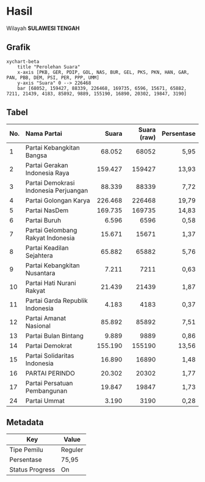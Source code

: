 # Hasil

Wilayah **SULAWESI TENGAH**

## Grafik

```mermaid
xychart-beta
    title "Perolehan Suara"
    x-axis [PKB, GER, PDIP, GOL, NAS, BUR, GEL, PKS, PKN, HAN, GAR, PAN, PBB, DEM, PSI, PER, PPP, UMM]
    y-axis "Suara" 0 --> 226468
    bar [68052, 159427, 88339, 226468, 169735, 6596, 15671, 65882, 7211, 21439, 4183, 85892, 9889, 155190, 16890, 20302, 19847, 3190]
```

## Tabel

| No. | Nama Partai                           | Suara   | Suara (raw) | Persentase |
|:--- |:------------------------------------- | -------:| -----------:| ----------:|
| 1   | Partai Kebangkitan Bangsa             | 68.052  | 68052       | 5,95       |
| 2   | Partai Gerakan Indonesia Raya         | 159.427 | 159427      | 13,93      |
| 3   | Partai Demokrasi Indonesia Perjuangan | 88.339  | 88339       | 7,72       |
| 4   | Partai Golongan Karya                 | 226.468 | 226468      | 19,79      |
| 5   | Partai NasDem                         | 169.735 | 169735      | 14,83      |
| 6   | Partai Buruh                          | 6.596   | 6596        | 0,58       |
| 7   | Partai Gelombang Rakyat Indonesia     | 15.671  | 15671       | 1,37       |
| 8   | Partai Keadilan Sejahtera             | 65.882  | 65882       | 5,76       |
| 9   | Partai Kebangkitan Nusantara          | 7.211   | 7211        | 0,63       |
| 10  | Partai Hati Nurani Rakyat             | 21.439  | 21439       | 1,87       |
| 11  | Partai Garda Republik Indonesia       | 4.183   | 4183        | 0,37       |
| 12  | Partai Amanat Nasional                | 85.892  | 85892       | 7,51       |
| 13  | Partai Bulan Bintang                  | 9.889   | 9889        | 0,86       |
| 14  | Partai Demokrat                       | 155.190 | 155190      | 13,56      |
| 15  | Partai Solidaritas Indonesia          | 16.890  | 16890       | 1,48       |
| 16  | PARTAI PERINDO                        | 20.302  | 20302       | 1,77       |
| 17  | Partai Persatuan Pembangunan          | 19.847  | 19847       | 1,73       |
| 24  | Partai Ummat                          | 3.190   | 3190        | 0,28       |


## Metadata

| Key             | Value   |
| --------------- | ------- |
| Tipe Pemilu     | Reguler |
| Persentase      | 75,95   |
| Status Progress | On      |



